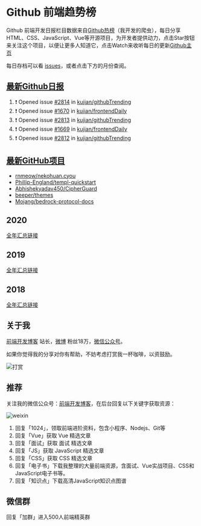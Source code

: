 # Github 前端趋势榜

Github 前端开发日报栏目数据来自[Github热榜](https://github.qdkfweb.cn/)（我开发的爬虫），每日分享HTML、CSS、JavaScript、Vue等开源项目，为开发者提供动力，点击Star按钮来关注这个项目，以便让更多人知道它，点击Watch来收听每日的更新[Github主页](https://github.com/kujian/githubTrending)

每日存档可以看 [issues](https://github.com/kujian/githubTrending/issues)，或者点击下方的月份查阅。

## [最新Github日报](https://github.com/kujian/githubTrending/issues)

<!--START_SECTION:activity-->
1. ❗ Opened issue [#2814](https://github.com/kujian/githubTrending/issues/2814) in [kujian/githubTrending](https://github.com/kujian/githubTrending)
2. ❗ Opened issue [#1670](https://github.com/kujian/frontendDaily/issues/1670) in [kujian/frontendDaily](https://github.com/kujian/frontendDaily)
3. ❗ Opened issue [#2813](https://github.com/kujian/githubTrending/issues/2813) in [kujian/githubTrending](https://github.com/kujian/githubTrending)
4. ❗ Opened issue [#1669](https://github.com/kujian/frontendDaily/issues/1669) in [kujian/frontendDaily](https://github.com/kujian/frontendDaily)
5. ❗ Opened issue [#2812](https://github.com/kujian/githubTrending/issues/2812) in [kujian/githubTrending](https://github.com/kujian/githubTrending)
<!--END_SECTION:activity-->


## [最新GitHub项目](https://github.qdkfweb.cn/)

<!-- BLOG-POST-LIST:START -->
- [rnmeow/nekohuan.cyou](https://github.qdkfweb.cn/rnmeow-nekohuan-cyou/)
- [Phillip-England/templ-quickstart](https://github.qdkfweb.cn/phillip-england-templ-quickstart/)
- [Abhishekyadav450/CipherGuard](https://github.qdkfweb.cn/abhishekyadav450-cipherguard/)
- [beeper/themes](https://github.qdkfweb.cn/beeper-themes/)
- [Mojang/bedrock-protocol-docs](https://github.qdkfweb.cn/mojang-bedrock-protocol-docs/)
<!-- BLOG-POST-LIST:END -->

## 2020
[全年汇总链接](https://github.com/kujian/githubTrending/tree/master/2020)
## 2019
[全年汇总链接](https://github.com/kujian/githubTrending/tree/master/2019)

## 2018
[全年汇总链接](https://github.com/kujian/githubTrending/tree/master/2018)

## 关于我

[前端开发博客](https://qdkfweb.cn/) 站长，[微博](https://weibo.com/kujian) 粉丝18万，[微信公众号](https://open.weixin.qq.com/qr/code?username=caibaojian_com)。


如果你觉得我的分享对你有帮助，不妨考虑打赏我一杯咖啡，以资鼓励。

![打赏](https://upload-images.jianshu.io/upload_images/570843-db4053c67a8c9ea9.png)

## 推荐

关注我的微信公众号：[前端开发博客](https://open.weixin.qq.com/qr/code?username=caibaojian_com)，在后台回复以下关键字获取资源：

![weixin](https://pic.qdkfweb.cn/uploads/2023/11/weixin.png)

1. 回复「1024」，领取前端进阶资料，包含小程序、Nodejs、Git等
2. 回复「Vue」获取 Vue 精选文章
3. 回复「面试」获取 面试 精选文章
4. 回复「JS」获取 JavaScript 精选文章
5. 回复「CSS」获取 CSS 精选文章
7. 回复「电子书」下载我整理的大量前端资源，含面试、Vue实战项目、CSS和JavaScript电子书等。
8. 回复「知识点」下载高清JavaScript知识点图谱

## 微信群

回复「加群」进入500人前端精英群


